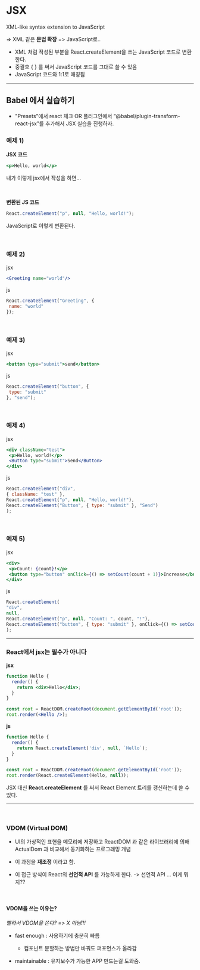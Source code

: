 # JSX

XML-like syntax extension to JavaScript

=> XML 같은 __문법 확장__ => JavaScript로..

- XML 처럼 작성된 부분을 React.createElement을 쓰는 JavaScript 코드로 변환한다.
- 중괄호 { } 를 써서 JavaScript 코드를 그대로 쓸 수 있음
- JavaScript 코드와 1:1로 매칭됨

---

## Babel 에서 실습하기

- "Presets"에서 react 체크 OR 플러그인에서 “@babel/plugin-transform-react-jsx”를 추가해서 JSX 실습을 진행하자.

### 예제 1)

__JSX 코드__

```jsx
<p>Hello, world</p>
```

내가 이렇게 jsx에서 작성을 하면...

</br>

__변환된 JS 코드__

```js
React.createElement("p", null, "Hello, world!");
```

JavaScript로 이렇게 변환된다.

</br>

### 예제 2)

jsx

```jsx
<Greeting name="world"/>
```

js

```js
React.createElement("Greeting", {
 name: "world"
});
```

</br>

### 예제 3)

jsx

```jsx
<button type="submit">send</button>
```

js

```js
React.createElement("button", {
 type: "submit"
}, "send");
```

</br>

### 예제 4)

jsx

```jsx
<div className="test">
 <p>Hello, world!</p>
 <Button type="submit">Send</Button>
</div>
```

js

```js
React.createElement("div",
{ className: "test" },
React.createElement("p", null, "Hello, world!"),
React.createElement("Button", { type: "submit" }, "Send")
);
```

</br>

### 예제 5)

jsx

```jsx
<div>
 <p>Count: {count}!</p>
 <button type="button" onClick={() => setCount(count + 1)}>Increase</button>
</div>
```

js

```js
React.createElement(
"div",
null,
React.createElement("p", null, "Count: ", count, "!"),
React.createElement("button", { type: "submit" }, onClick={() => setCount(count + 1)}, "Increase")
);
```

---

### React에서 jsx는 필수가 아니다

__jsx__

```jsx
function Hello {
  render() {
    return <div>Hello</div>;
  }
}

const root = ReactDOM.createRoot(document.getElementById('root'));
root.render(<Hello />);
```

__js__

```js
function Hello {
  render() {
    return React.createElement('div', null, `Hello`);
  }
}

const root = ReactDOM.createRoot(document.getElementById('root'));
root.render(React.createElement(Hello, null));
```

JSX 대신 __React.createElement__ 를 써서 React Element 트리를 갱신하는데 쓸 수 있다.

---

</br>

### VDOM (Virtual DOM)

- UI의 가상적인 표현을 메모리에 저장하고 ReactDOM 과 같은 라이브러리에 의해 ActualDom 과 비교해서 동기화하는 프로그래밍 개념

- 이 과정을 __재조정__ 이라고 함.

- 이 접근 방식이 React의 __선언적 API__ 를 가능하게 한다.
-> 선언적 API ... 이게 뭐지??

</br>

#### VDOM을 쓰는 이유는?

_빨라서 VDOM을 쓴다? => X 아님!!!_

- fast enough : 사용하기에 충분히 빠름
  - 컴포넌트 분할하는 방법만 바꿔도 퍼포먼스가 올라감

- maintainable : 유지보수가 가능한 APP 만드는걸 도와줌.
